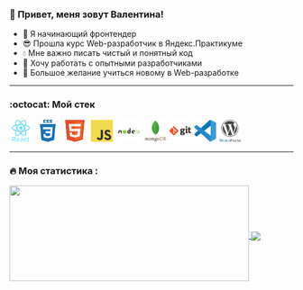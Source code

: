 ### 👋 Привет, меня зовут Валентина!

- 🌱 Я начинающий фронтендер
- 😎 Прошла курс Web-разработчик в Яндекс.Практикуме
- 💧 Мне важно писать чистый и понятный код
- 👯 Хочу работать с опытными разработчиками
- 🐜 Большое желание учиться новому в Web-разработке
---
### :octocat: Мой стек

<div>
  <img src="https://github.com/devicons/devicon/blob/master/icons/react/react-original-wordmark.svg" title="React" alt="React" width="40" height="40"/>&nbsp;
  <img src="https://github.com/devicons/devicon/blob/master/icons/css3/css3-plain-wordmark.svg"  title="CSS3" alt="CSS" width="40" height="40"/>&nbsp;
  <img src="https://github.com/devicons/devicon/blob/master/icons/html5/html5-original.svg" title="HTML5" alt="HTML" width="40" height="40"/>&nbsp;
  <img src="https://github.com/devicons/devicon/blob/master/icons/javascript/javascript-original.svg" title="JavaScript" alt="JavaScript" width="40" height="40"/>&nbsp;
  <img src="https://github.com/devicons/devicon/blob/master/icons/nodejs/nodejs-original-wordmark.svg" title="NodeJS" alt="NodeJS" width="40" height="40"/>&nbsp;
  <img src="https://github.com/devicons/devicon/blob/master/icons/mongodb/mongodb-original-wordmark.svg" title="MongoDB" **alt="MongoDB" width="40" height="40"/>
  <img src="https://github.com/devicons/devicon/blob/master/icons/git/git-original-wordmark.svg" title="Git" **alt="Git" width="40" height="40"/>
  <img src="https://github.com/devicons/devicon/blob/master/icons/vscode/vscode-original.svg" title="VScode" **alt="VScode" width="40" height="40"/>
  <img src="https://github.com/devicons/devicon/blob/master/icons/wordpress/wordpress-original.svg" title="WordPress" **alt="WordPress" width="40" height="40"/>
</div>

---

### :fire: Моя статистика :

<a href="https://github.com/anuraghazra/github-readme-stats">
  <img  align="center" src="https://github-readme-stats.vercel.app/api?username=Kepova&show_icons=true&theme=swift"  style="height:170px; width:425px; margin-bottom:10px"/>
</a>
<a href="https://github.com/anuraghazra/github-readme-stats">
  <img  align="center" src="https://github-readme-stats.vercel.app/api/top-langs/?username=Kepova&layout=compact&theme=swift&width=430" style="height:170px;"/>
</a>

<!--
**Kepova/Kepova** is a ✨ _special_ ✨ repository because its `README.md` (this file) appears on your GitHub profile.

Here are some ideas to get you started:

- 🔭 I’m currently working on ...
- 🌱 I’m currently learning ...
- 👯 I’m looking to collaborate on ...
- 🤔 I’m looking for help with ...
- 💬 Ask me about ...
- 📫 How to reach me: ...
- 😄 Pronouns: ...
- ⚡ Fun fact: ...
-->
